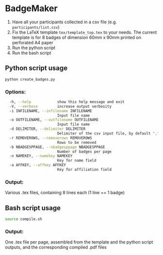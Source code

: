 # BadgeMaker

1. Have all your participants collected in a csv file (e.g. `participants/list.csv`)
2. Fix the LaTeX template `tex/template_top.tex` to your needs. The current template is for 8 badges of dimension 60mm x 90mm printed on perforated A4 paper
3. Run the python script
4. Run the bash script

## Python script usage

```bash
python create_badges.py 
```

### Options:

```bash
  -h, --help            show this help message and exit
  -V, --verbose         increase output verbosity
  -i INFILENAME, --infilename INFILENAME
                        Input file name
  -o OUTFILENAME, --outfilename OUTFILENAME
                        Input file name
  -d DELIMITER, --delimiter DELIMITER
                        Delimiter of the csv input file, by default ","
  -r REMOVEROWS, --removerows REMOVEROWS
                        Rows to be removed
  -b NBADGESPPAGE, --nbadgesppage NBADGESPPAGE
                        Number of badges per page
  -n NAMEKEY, --namekey NAMEKEY
                        Key for name field
  -a AFFKEY, --affkey AFFKEY
                        Key for affiliation field

```

### Output:

Various .tex files, containing 8 lines each (1 line == 1 badge)

## Bash script usage

```bash
source compile.sh
```

### Output:

One .tex file per page, assembled from the template and the python script outputs, and the corresponding compiled .pdf files